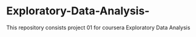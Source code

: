 # Exploratory-Data-Analysis- 
This repository consists project 01 for coursera Exploratory Data Analysis 
